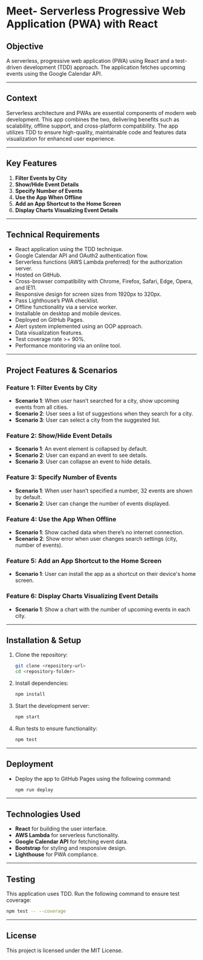 
# Meet- Serverless Progressive Web Application (PWA) with React

## Objective
A serverless, progressive web application (PWA) using React and a test-driven development (TDD) approach. The application fetches upcoming events using the Google Calendar API.

---

## Context
Serverless architecture and PWAs are essential components of modern web development. This app combines the two, delivering benefits such as scalability, offline support, and cross-platform compatibility. The app utilizes TDD to ensure high-quality, maintainable code and features data visualization for enhanced user experience.

---

## Key Features
1. **Filter Events by City**
2. **Show/Hide Event Details**
3. **Specify Number of Events**
4. **Use the App When Offline**
5. **Add an App Shortcut to the Home Screen**
6. **Display Charts Visualizing Event Details**

---

## Technical Requirements
- React application using the TDD technique.
- Google Calendar API and OAuth2 authentication flow.
- Serverless functions (AWS Lambda preferred) for the authorization server.
- Hosted on GitHub.
- Cross-browser compatibility with Chrome, Firefox, Safari, Edge, Opera, and IE11.
- Responsive design for screen sizes from 1920px to 320px.
- Pass Lighthouse’s PWA checklist.
- Offline functionality via a service worker.
- Installable on desktop and mobile devices.
- Deployed on GitHub Pages.
- Alert system implemented using an OOP approach.
- Data visualization features.
- Test coverage rate >= 90%.
- Performance monitoring via an online tool.

---

## Project Features & Scenarios

### Feature 1: Filter Events by City
- **Scenario 1**: When user hasn’t searched for a city, show upcoming events from all cities.
- **Scenario 2**: User sees a list of suggestions when they search for a city.
- **Scenario 3**: User can select a city from the suggested list.

### Feature 2: Show/Hide Event Details
- **Scenario 1**: An event element is collapsed by default.
- **Scenario 2**: User can expand an event to see details.
- **Scenario 3**: User can collapse an event to hide details.

### Feature 3: Specify Number of Events
- **Scenario 1**: When user hasn’t specified a number, 32 events are shown by default.
- **Scenario 2**: User can change the number of events displayed.

### Feature 4: Use the App When Offline
- **Scenario 1**: Show cached data when there’s no internet connection.
- **Scenario 2**: Show error when user changes search settings (city, number of events).

### Feature 5: Add an App Shortcut to the Home Screen
- **Scenario 1**: User can install the app as a shortcut on their device's home screen.

### Feature 6: Display Charts Visualizing Event Details
- **Scenario 1**: Show a chart with the number of upcoming events in each city.

---

## Installation & Setup

1. Clone the repository:
   ```bash
   git clone <repository-url>
   cd <repository-folder>
   ```

2. Install dependencies:
   ```bash
   npm install
   ```

3. Start the development server:
   ```bash
   npm start
   ```

4. Run tests to ensure functionality:
   ```bash
   npm test
   ```

---

## Deployment

- Deploy the app to GitHub Pages using the following command:
  ```bash
  npm run deploy
  ```

---

## Technologies Used
- **React** for building the user interface.
- **AWS Lambda** for serverless functionality.
- **Google Calendar API** for fetching event data.
- **Bootstrap** for styling and responsive design.
- **Lighthouse** for PWA compliance.

---

## Testing

This application uses TDD. Run the following command to ensure test coverage:
```bash
npm test -- --coverage
```

---

## License
This project is licensed under the MIT License.
